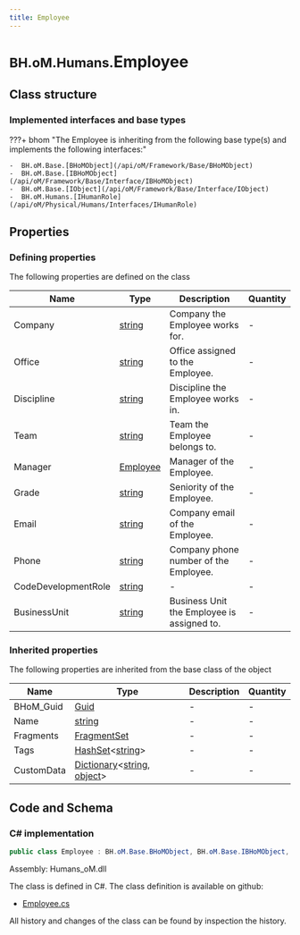 ```yaml
---
title: Employee
---
```


# <small>BH.oM.Humans.</small>**Employee**



## Class structure

### Implemented interfaces and base types

???+ bhom "The Employee is inheriting from the following base type(s) and implements the following interfaces:"

    -  BH.oM.Base.[BHoMObject](/api/oM/Framework/Base/BHoMObject)
    -  BH.oM.Base.[IBHoMObject](/api/oM/Framework/Base/Interface/IBHoMObject)
    -  BH.oM.Base.[IObject](/api/oM/Framework/Base/Interface/IObject)
    -  BH.oM.Humans.[IHumanRole](/api/oM/Physical/Humans/Interfaces/IHumanRole)


## Properties



### Defining properties

The following properties are defined on the class

| Name             | Type             | Description      | Quantity         |
|------------------|------------------|------------------|------------------|
| Company | [string](https://learn.microsoft.com/en-us/dotnet/api/System.String?view=netstandard-2.0) | Company the Employee works for. | - |
| Office | [string](https://learn.microsoft.com/en-us/dotnet/api/System.String?view=netstandard-2.0) | Office assigned to the Employee. | - |
| Discipline | [string](https://learn.microsoft.com/en-us/dotnet/api/System.String?view=netstandard-2.0) | Discipline the Employee works in. | - |
| Team | [string](https://learn.microsoft.com/en-us/dotnet/api/System.String?view=netstandard-2.0) | Team the Employee belongs to. | - |
| Manager | [Employee](/api/oM/Physical/Humans/Employee) | Manager of the Employee. | - |
| Grade | [string](https://learn.microsoft.com/en-us/dotnet/api/System.String?view=netstandard-2.0) | Seniority of the Employee. | - |
| Email | [string](https://learn.microsoft.com/en-us/dotnet/api/System.String?view=netstandard-2.0) | Company email of the Employee. | - |
| Phone | [string](https://learn.microsoft.com/en-us/dotnet/api/System.String?view=netstandard-2.0) | Company phone number of the Employee. | - |
| CodeDevelopmentRole | [string](https://learn.microsoft.com/en-us/dotnet/api/System.String?view=netstandard-2.0) | - | - |
| BusinessUnit | [string](https://learn.microsoft.com/en-us/dotnet/api/System.String?view=netstandard-2.0) | Business Unit the Employee is assigned to. | - |


### Inherited properties
The following properties are inherited from the base class of the object

| Name             | Type             | Description      | Quantity         |
|------------------|------------------|------------------|------------------|
| BHoM_Guid | [Guid](https://learn.microsoft.com/en-us/dotnet/api/System.Guid?view=netstandard-2.0) | - | - |
| Name | [string](https://learn.microsoft.com/en-us/dotnet/api/System.String?view=netstandard-2.0) | - | - |
| Fragments | [FragmentSet](/api/oM/Framework/Base/FragmentSet) | - | - |
| Tags | [HashSet](https://learn.microsoft.com/en-us/dotnet/api/System.Collections.Generic.HashSet-1?view=netstandard-2.0)&lt;[string](https://learn.microsoft.com/en-us/dotnet/api/System.String?view=netstandard-2.0)&gt; | - | - |
| CustomData | [Dictionary](https://learn.microsoft.com/en-us/dotnet/api/System.Collections.Generic.Dictionary-2?view=netstandard-2.0)&lt;[string](https://learn.microsoft.com/en-us/dotnet/api/System.String?view=netstandard-2.0), [object](https://learn.microsoft.com/en-us/dotnet/api/System.Object?view=netstandard-2.0)&gt; | - | - |


## Code and Schema

### C# implementation

``` C# title="C#"
public class Employee : BH.oM.Base.BHoMObject, BH.oM.Base.IBHoMObject, BH.oM.Base.IObject, BH.oM.Humans.IHumanRole
```

Assembly: Humans_oM.dll

The class is defined in C#. The class definition is available on github:

- [Employee.cs](https://github.com/BHoM/BHoM/blob/develop/Humans_oM/Employee.cs)

All history and changes of the class can be found by inspection the history.
